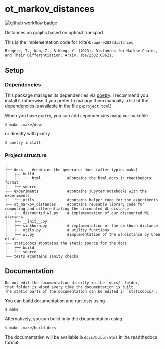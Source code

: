 # ot_markov_distances

![github workflow badge](https://github.com/<OWNER>/<REPOSITORY>/actions/workflows/<WORKFLOW_FILE>/badge.svg)


Distances on graphs based on optimal transport 

This is the implementation code for {cite}`brugère2023distances`

```
Brugere, T., Wan, Z., & Wang, Y. (2023). Distances for Markov Chains, and Their Differentiation. ArXiv, abs/2302.08621.
```

## Setup

### Dependencies

This package manages its dependencies via [poetry](https://python-poetry.org/). 
I recommend you install it (otherwise if you prefer to manage them manually, a list of the dependencies is available in the file `pyproject.toml`)

When you have `poetry`, you can add dependencies using our makefile

```console
$ make .make/deps
```

or directly with poetry

```console
$ poetry install
```

### Project structure

```console
.
├── docs    #contains the generated docs (after typing make)
│   ├── build
│   │   └── html            #Contains the html docs in readthedocs format
│   └── source
├── experiments             #contains jupyter notebooks with the experiments
│   └── utils               #contains helper code for the experiments
├── ot_markov_distances     #contains reusable library code for computing and differentiating the discounted WL distance
│   ├── discounted_wl.py    # implementation of our discounted WL distance
│   ├── __init__.py
│   ├── sinkhorn.py         # implementation of the sinkhorn distance
│   ├── utils.py            # utility functions
│   └── wl.py               #implementation of the wl distance by Chen et al.
├── staticdocs #contains the static source for the docs
│   ├── build
│   └── source 
└── tests #contains sanity checks
```


## Documentation

```{warning}
Do not edit the documentation directly in the `docs/` folder, 
that folder is wiped every time the documentation is built. 
The static parts of the documentation can be edited in `staticdocs/`.
```

You can build documentation and run tests using

```console
$ make
```

Alternatively, you can build only the documentation using

```console
$ make .make/build-docs
```

The documentation will be available in `docs/build/html` in the readthedocs format



